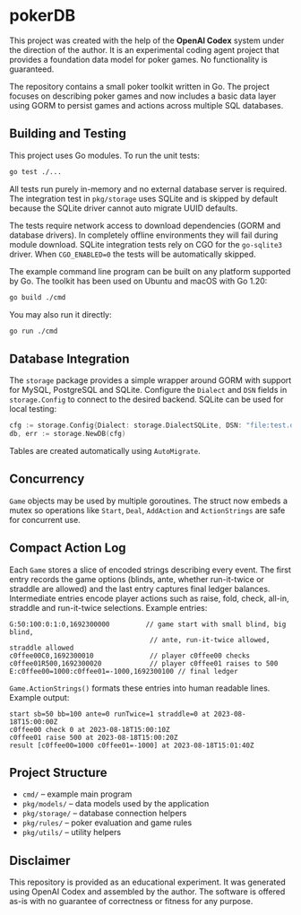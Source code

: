 # pokerDB

This project was created with the help of the **OpenAI Codex** system under the direction of the author. It is an experimental coding agent project that provides a foundation data model for poker games. No functionality is guaranteed.

The repository contains a small poker toolkit written in Go. The project focuses on describing poker games and now includes a basic data layer using GORM to persist games and actions across multiple SQL databases.

## Building and Testing

This project uses Go modules. To run the unit tests:

```bash
go test ./...
```

All tests run purely in-memory and no external database server is required. The
integration test in `pkg/storage` uses SQLite and is skipped by default because
the SQLite driver cannot auto migrate UUID defaults.

The tests require network access to download dependencies (GORM and database drivers). In completely offline environments they will fail during module download.
SQLite integration tests rely on CGO for the `go-sqlite3` driver. When `CGO_ENABLED=0` the tests will be automatically skipped.

The example command line program can be built on any platform supported by Go. The toolkit has been used on Ubuntu and macOS with Go 1.20:

```bash
go build ./cmd
```

You may also run it directly:

```bash
go run ./cmd
```

## Database Integration

The `storage` package provides a simple wrapper around GORM with support for MySQL, PostgreSQL and SQLite. Configure the `Dialect` and `DSN` fields in `storage.Config` to connect to the desired backend. SQLite can be used for local testing:

```go
cfg := storage.Config{Dialect: storage.DialectSQLite, DSN: "file:test.db?cache=shared&mode=memory"}
db, err := storage.NewDB(cfg)
```

Tables are created automatically using `AutoMigrate`.

## Concurrency

`Game` objects may be used by multiple goroutines. The struct now embeds a
mutex so operations like `Start`, `Deal`, `AddAction` and `ActionStrings` are
safe for concurrent use.

## Compact Action Log

Each `Game` stores a slice of encoded strings describing every event. The first
entry records the game options (blinds, ante, whether run-it-twice or straddle
are allowed) and the last entry captures final ledger balances. Intermediate
entries encode player actions such as raise, fold, check, all-in, straddle and
run-it-twice selections. Example entries:

```
G:50:100:0:1:0,1692300000         // game start with small blind, big blind,
                                   // ante, run-it-twice allowed, straddle allowed
c0ffee00C0,1692300010              // player c0ffee00 checks
c0ffee01R500,1692300020            // player c0ffee01 raises to 500
E:c0ffee00=1000:c0ffee01=-1000,1692300100 // final ledger
```

`Game.ActionStrings()` formats these entries into human readable lines. Example
output:

```
start sb=50 bb=100 ante=0 runTwice=1 straddle=0 at 2023-08-18T15:00:00Z
c0ffee00 check 0 at 2023-08-18T15:00:10Z
c0ffee01 raise 500 at 2023-08-18T15:00:20Z
result [c0ffee00=1000 c0ffee01=-1000] at 2023-08-18T15:01:40Z
```

## Project Structure

- `cmd/` – example main program
- `pkg/models/` – data models used by the application
- `pkg/storage/` – database connection helpers
- `pkg/rules/` – poker evaluation and game rules
- `pkg/utils/` – utility helpers


## Disclaimer

This repository is provided as an educational experiment. It was generated using OpenAI Codex and assembled by the author. The software is offered as-is with no guarantee of correctness or fitness for any purpose.


